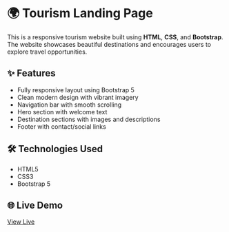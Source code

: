 # 🌍 Tourism Landing Page

This is a responsive tourism website built using **HTML**, **CSS**, and **Bootstrap**.  
The website showcases beautiful destinations and encourages users to explore travel opportunities.

## ✨ Features

- Fully responsive layout using Bootstrap 5
- Clean modern design with vibrant imagery
- Navigation bar with smooth scrolling
- Hero section with welcome text
- Destination sections with images and descriptions
- Footer with contact/social links

## 🛠️ Technologies Used

- HTML5  
- CSS3  
- Bootstrap 5  

## 🌐 Live Demo

[View Live](https://as-0607.github.io/Tourism-Website/project-3/)  
